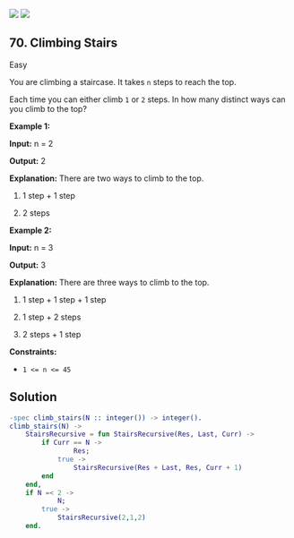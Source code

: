 [![](https://img.shields.io/github/stars/LeetCode-in-Erlang/LeetCode-in-Erlang?label=Stars&style=flat-square)](https://github.com/LeetCode-in-Erlang/LeetCode-in-Erlang)
[![](https://img.shields.io/github/forks/LeetCode-in-Erlang/LeetCode-in-Erlang?label=Fork%20me%20on%20GitHub%20&style=flat-square)](https://github.com/LeetCode-in-Erlang/LeetCode-in-Erlang/fork)

## 70\. Climbing Stairs

Easy

You are climbing a staircase. It takes `n` steps to reach the top.

Each time you can either climb `1` or `2` steps. In how many distinct ways can you climb to the top?

**Example 1:**

**Input:** n = 2

**Output:** 2

**Explanation:** There are two ways to climb to the top. 

1. 1 step + 1 step 

2. 2 steps

**Example 2:**

**Input:** n = 3

**Output:** 3

**Explanation:** There are three ways to climb to the top. 

1. 1 step + 1 step + 1 step 

2. 1 step + 2 steps 

3. 2 steps + 1 step

**Constraints:**

*   `1 <= n <= 45`

## Solution

```erlang
-spec climb_stairs(N :: integer()) -> integer().
climb_stairs(N) ->
    StairsRecursive = fun StairsRecursive(Res, Last, Curr) -> 
        if Curr == N ->
                Res;
            true ->
                StairsRecursive(Res + Last, Res, Curr + 1)
        end
    end,
    if N =< 2 ->
            N;
        true ->
            StairsRecursive(2,1,2)
    end.
```
